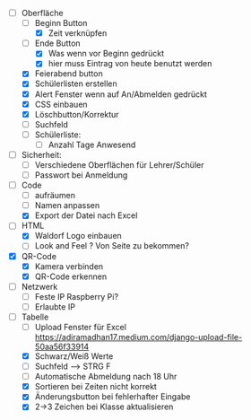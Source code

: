 
- [ ] Oberfläche
	- [ ] Beginn Button 
		- [x] Zeit verknüpfen
	- [ ] Ende Button
		- [x] Was wenn vor Beginn gedrückt
		- [x] hier muss Eintrag von heute benutzt werden
	- [x] Feierabend button
	- [x] Schülerlisten erstellen
	- [x] Alert Fenster wenn auf An/Abmelden gedrückt
	- [x] CSS einbauen
	- [x] Löschbutton/Korrektur
	- [ ] Suchfeld
	- [ ] Schülerliste:
		- [ ] Anzahl Tage Anwesend
- [ ] Sicherheit:
	- [ ] Verschiedene Oberflächen für Lehrer/Schüler
	- [ ] Passwort bei Anmeldung
- [ ] Code
	- [ ] aufräumen
	- [ ] Namen anpassen
	- [x] Export der Datei nach Excel
- [ ] HTML
	- [x] Waldorf Logo einbauen
	- [ ] Look and Feel ? Von Seite zu bekommen?
- [x] QR-Code
	- [x] Kamera verbinden
	- [x] QR-Code erkennen
	
- [ ] Netzwerk
	- [ ] Feste IP Raspberry Pi?
	- [ ] Erlaubte IP
- [ ] Tabelle
	- [ ] Upload Fenster für Excel https://adiramadhan17.medium.com/django-upload-file-50aa56f33914
	- [x] Schwarz/Weiß Werte
	- [ ] Suchfeld --> STRG F
	- [ ] Automatische Abmeldung nach 18 Uhr
	- [x] Sortieren bei Zeiten nicht korrekt
	- [x] Änderungsbutton bei fehlerhafter Eingabe
	- [x] 2->3 Zeichen bei Klasse aktualisieren
